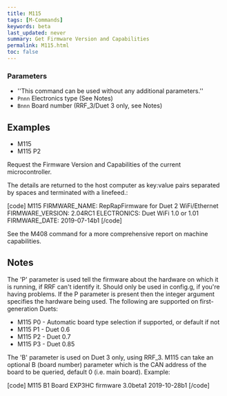 ```yaml
---
title: M115
tags: [M-Commands] 
keywords: beta 
last_updated: never 
summary: Get Firmware Version and Capabilities 
permalink: M115.html
toc: false 
---
```



### Parameters

* ''This command can be used without any additional parameters.''
* `Pnnn` Electronics type (See Notes)
* `Bnnn` Board number (RRF_3/Duet 3 only, see Notes)

## Examples

* M115
* M115 P2

Request the Firmware Version and Capabilities of the current microcontroller.

The details are returned to the host computer as key:value pairs separated by spaces and terminated with a linefeed.:

[code]
M115
FIRMWARE_NAME: RepRapFirmware for Duet 2 WiFi/Ethernet FIRMWARE_VERSION: 2.04RC1 ELECTRONICS: Duet WiFi 1.0 or 1.01 FIRMWARE_DATE: 2019-07-14b1
[/code]

See the M408 command for a more comprehensive report on machine capabilities.

## Notes

The 'P' parameter is used tell the firmware about the hardware on which it is running, if RRF can't identify it. Should only be used in config.g, if you're having problems. If the P parameter is present then the integer argument specifies the hardware being used. The following are supported on first-generation Duets:

* M115 P0 - Automatic board type selection if supported, or default if not
* M115 P1 - Duet 0.6
* M115 P2 - Duet 0.7
* M115 P3 - Duet 0.85

The 'B' parameter is used on Duet 3 only, using RRF_3. M115 can take an optional B (board number) parameter which is the CAN address of the board to be queried, default 0 (i.e. main board). Example:

[code]
M115 B1
Board EXP3HC firmware 3.0beta1 2019-10-28b1
[/code]

